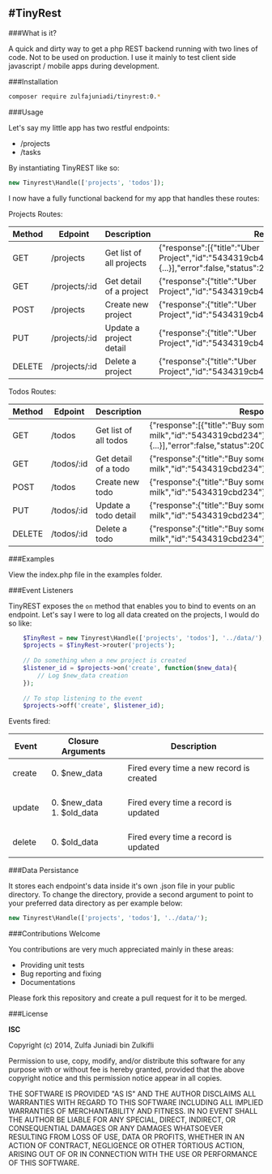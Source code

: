 #TinyRest
---

###What is it?

A quick and dirty way to get a php REST backend running with two lines of code. Not to be used on production. I use it mainly to test client side javascript / mobile apps during development.

###Installation

```bash
composer require zulfajuniadi/tinyrest:0.*
```

###Usage

Let's say my little app has two restful endpoints:
- /projects
- /tasks

By instantiating TinyREST like so: 
```php
new Tinyrest\Handle(['projects', 'todos']);
```
I now have a fully functional backend for my app that handles these routes:

Projects Routes:

<table>
<thead>
    <tr>
        <th>Method</th>
        <th>Edpoint</th>
        <th>Description</th>
        <th>Response</th>
    </tr>
</thead>
<tbody>
    <tr>
        <td>GET</td>
        <td>/projects</td>
        <td>Get list of all projects</td>
        <td>
        {"response":[{"title":"Uber Project","id":"5434319cb4b5a"}, {...}, {...}],"error":false,"status":200}
        </td>
    </tr>
    <tr>
        <td>GET</td>
        <td>/projects/:id</td>
        <td>Get detail of a project</td>
        <td>
        {"response":{"title":"Uber Project","id":"5434319cb4b5a"},"error":false,"status":200}
        </td>
    </tr>
    <tr>
        <td>POST</td>
        <td>/projects</td>
        <td>Create new project</td>
        <td>
        {"response":{"title":"Uber Project","id":"5434319cb4b5a"},"error":false,"status":201}
        </td>
    </tr>
    <tr>
        <td>PUT</td>
        <td>/projects/:id</td>
        <td>Update a project detail</td>
        <td>
        {"response":{"title":"Uber Project","id":"5434319cb4b5a"},"error":false,"status":200}
        </td>
    </tr>
    <tr>
        <td>DELETE</td>
        <td>/projects/:id</td>
        <td>Delete a project</td>
        <td>
        {"response":{"title":"Uber Project","id":"5434319cb4b5a"},"error":false,"status":200}
        </td>
    </tr>
</tbody>
</table>

Todos Routes:

<table>
<thead>
    <tr>
        <th>Method</th>
        <th>Edpoint</th>
        <th>Description</th>
        <th>Response</th>
    </tr>
</thead>
<tbody>
    <tr>
        <td>GET</td>
        <td>/todos</td>
        <td>Get list of all todos</td>
        <td>
        {"response":[{"title":"Buy some milk","id":"5434319cbd234"}, {...}, {...}],"error":false,"status":200}
        </td>
    </tr>
    <tr>
        <td>GET</td>
        <td>/todos/:id</td>
        <td>Get detail of a todo</td>
        <td>
        {"response":{"title":"Buy some milk","id":"5434319cbd234"},"error":false,"status":200}
        </td>
    </tr>
    <tr>
        <td>POST</td>
        <td>/todos</td>
        <td>Create new todo</td>
        <td>
        {"response":{"title":"Buy some milk","id":"5434319cbd234"},"error":false,"status":201}
        </td>
    </tr>
    <tr>
        <td>PUT</td>
        <td>/todos/:id</td>
        <td>Update a todo detail</td>
        <td>
        {"response":{"title":"Buy some milk","id":"5434319cbd234"},"error":false,"status":200}
        </td>
    </tr>
    <tr>
        <td>DELETE</td>
        <td>/todos/:id</td>
        <td>Delete a todo</td>
        <td>
        {"response":{"title":"Buy some milk","id":"5434319cbd234"},"error":false,"status":200}
        </td>
    </tr>
</tbody>
</table>


###Examples

View the index.php file in the examples folder.

###Event Listeners

TinyREST exposes the ``on`` method that enables you to bind to events on an endpoint. Let's say I were to log all data created on the projects, I would do so like:

```php
    $TinyRest = new Tinyrest\Handle(['projects', 'todos'], '../data/');
    $projects = $TinyRest->router('projects');
    
    // Do something when a new project is created
    $listener_id = $projects->on('create', function($new_data){
        // Log $new_data creation
    });
    
    // To stop listening to the event
    $projects->off('create', $listener_id);
```

Events fired:

<table>
<thead>
    <tr>
        <th>Event</th>
        <th>Closure Arguments</th>
        <th>Description</th>
    </tr>
</thead>
<tbody>
    <tr>
        <td>create</td>
        <td>
            <ol start="0">
                <li>$new_data</li>
            </ol>
        </td>
        <td>Fired every time a new record is created</td>
    </tr>
    <tr>
        <td>update</td>
        <td>
            <ol start="0">
                <li>$new_data</li>
                <li>$old_data</li>
            </ol>
        </td>
        <td>Fired every time a record is updated</td>
    </tr>
    <tr>
        <td>delete</td>
        <td>
            <ol start="0">
                <li>$old_data</li>
            </ol>
        </td>
        <td>Fired every time a record is updated</td>
    </tr>
</tbody>
</table>


###Data Persistance

It stores each endpoint's data inside it's own .json file in your public directory. To change the directory, provide a second argument to point to your preferred data directory as per example below:

```php
new Tinyrest\Handle(['projects', 'todos'], '../data/');
```

###Contributions Welcome

You contributions are very much appreciated mainly in these areas:
- Providing unit tests
- Bug reporting and fixing
- Documentations

Please fork this repository and create a pull request for it to be merged.

###License

**ISC**

Copyright (c) 2014, Zulfa Juniadi bin Zulkifli

Permission to use, copy, modify, and/or distribute this software for any purpose with or without fee is hereby granted, provided that the above copyright notice and this permission notice appear in all copies.

THE SOFTWARE IS PROVIDED "AS IS" AND THE AUTHOR DISCLAIMS ALL WARRANTIES WITH REGARD TO THIS SOFTWARE INCLUDING ALL IMPLIED WARRANTIES OF MERCHANTABILITY AND FITNESS. IN NO EVENT SHALL THE AUTHOR BE LIABLE FOR ANY SPECIAL, DIRECT, INDIRECT, OR CONSEQUENTIAL DAMAGES OR ANY DAMAGES WHATSOEVER RESULTING FROM LOSS OF USE, DATA OR PROFITS, WHETHER IN AN ACTION OF CONTRACT, NEGLIGENCE OR OTHER TORTIOUS ACTION, ARISING OUT OF OR IN CONNECTION WITH THE USE OR PERFORMANCE OF THIS SOFTWARE.

